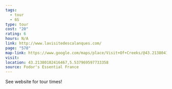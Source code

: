 ```yaml
---
tags:
  - tour
  - 6S
type: tour
cost: "20"
rating: 6
hours: N/A
link: http://www.lavisitedescalanques.com/
page: "578"
map-link: https://www.google.com/maps/place/Visit+Of+Creeks/@43.2138041,5.5353641,17z/data=!3m1!4b1!4m6!3m5!1s0x12c9baeacd7f1a7d:0xeba7015f1f36a55d!8m2!3d43.2138002!4d5.537939!16s%2Fg%2F1tgcv7sz?entry=ttu&g_ep=EgoyMDI0MTAwNy4xIKXMDSoASAFQAw%3D%3D
visit: 
location: 43.21380102416467,5.537969597733358
source: Fodor's Essential France
---
```

See website for tour times!